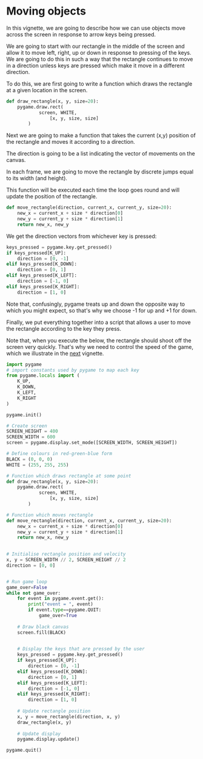 # Moving objects

In this vignette, we are going to describe how we can use objects move across the screen in response to arrow keys being pressed.

We are going to start with our rectangle in the middle of the screen and allow it to move left, right, up or down in response to pressing of the keys. We are going to do this in such a way that the rectangle continues to move in a direction unless keys are pressed which make it move in a different direction.

To do this, we are first going to write a function which draws the rectangle at a given location in the screen.

```python
def draw_rectangle(x, y, size=20):
    pygame.draw.rect(
            screen, WHITE,
      			[x, y, size, size]
        )
```

Next we are going to make a function that takes the current (x,y) position of the rectangle and moves it according to a direction.

The direction is going to be a list indicating the vector of movements on the canvas.

In each frame, we are going to move the rectangle by discrete jumps equal to its width (and height).

This function will be executed each time the loop goes round and will update the position of the rectangle.

```python
def move_rectangle(direction, current_x, current_y, size=20):
    new_x = current_x + size * direction[0]
    new_y = current_y + size * direction[1]
    return new_x, new_y
```

We get the direction vectors from whichever key is pressed:

```python
keys_pressed = pygame.key.get_pressed()
if keys_pressed[K_UP]:
    direction = [0, -1]
elif keys_pressed[K_DOWN]:
    direction = [0, 1]
elif keys_pressed[K_LEFT]:
    direction = [-1, 0]
elif keys_pressed[K_RIGHT]:
    direction = [1, 0]
```

Note that, confusingly, pygame treats up and down the opposite way to which you might expect, so that's why we choose -1 for up and +1 for down.

Finally, we put everything together into a script that allows a user to move the rectangle according to the key they press.

Note that, when you execute the below, the rectangle should shoot off the screen very quickly. That's why we need to control the speed of the game, which we illustrate in the [next](.speed.md) vignette.

```python
import pygame
# import constants used by pygame to map each key
from pygame.locals import (
    K_UP,
    K_DOWN,
    K_LEFT,
    K_RIGHT
)

pygame.init()

# Create screen
SCREEN_HEIGHT = 400
SCREEN_WIDTH = 600
screen = pygame.display.set_mode([SCREEN_WIDTH, SCREEN_HEIGHT])

# Define colours in red-green-blue form
BLACK = (0, 0, 0)
WHITE = (255, 255, 255)

# Function which draws rectangle at some point
def draw_rectangle(x, y, size=20):
    pygame.draw.rect(
            screen, WHITE,
      			[x, y, size, size]
        )

# Function which moves rectangle
def move_rectangle(direction, current_x, current_y, size=20):
    new_x = current_x + size * direction[0]
    new_y = current_y + size * direction[1]
    return new_x, new_y
    

# Initialise rectangle position and velocity
x, y = SCREEN_WIDTH // 2, SCREEN_HEIGHT // 2
direction = [0, 0]


# Run game loop
game_over=False
while not game_over:
    for event in pygame.event.get():
        print("event = ", event)
        if event.type==pygame.QUIT:
            game_over=True
    
    # Draw black canvas
    screen.fill(BLACK)

    
    # Display the keys that are pressed by the user
    keys_pressed = pygame.key.get_pressed()
    if keys_pressed[K_UP]:
        direction = [0, -1]
    elif keys_pressed[K_DOWN]:
        direction = [0, 1]
    elif keys_pressed[K_LEFT]:
        direction = [-1, 0]
    elif keys_pressed[K_RIGHT]:
        direction = [1, 0]
    
    # Update rectangle position
    x, y = move_rectangle(direction, x, y)
    draw_rectangle(x, y)
    
    # Update display
    pygame.display.update()

pygame.quit()
```

